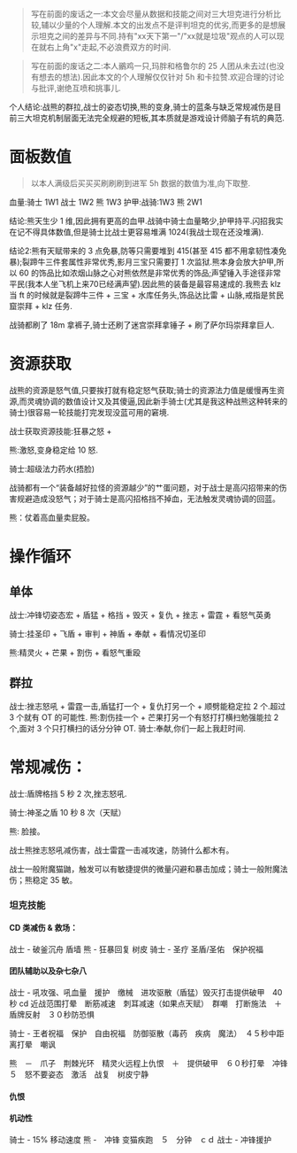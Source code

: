 > 写在前面的废话之一:本文会尽量从数据和技能之间对三大坦克进行分析比较,辅以少量的个人理解.本文的出发点不是评判坦克的优劣,而更多的是想展示坦克之间的差异与不同.持有"xx天下第一"/"xx就是垃圾"观点的人可以现在就右上角"x"走起,不必浪费双方的时间.

> 写在前面的废话之二:本人鶸鸡一只,玛胖和格鲁尔的 25 人团从未去过(也没有想去的想法).因此本文的个人理解仅仅针对 5h 和卡拉赞.欢迎合理的讨论与批评,谢绝互喷和挑事儿.

个人结论:战熊的群拉,战士的姿态切换,熊的变身,骑士的蓝条与缺乏常规减伤是目前三大坦克机制层面无法完全规避的短板,其本质就是游戏设计师脑子有坑的典范.

# 面板数值

> 以本人满级后买买买刷刷刷到进军 5h 数据的数值为准,向下取整.

血量:骑士 1W1 战士 1W2 熊 1W3
护甲:战骑:1W3 熊 2W1

结论:熊天生少 1 维,因此拥有更高的血甲.战骑中骑士血量略少,护甲持平.闪招我实在记不得具体数值,但是骑士比战士更容易堆满 1024(我战士现在还没堆满).

结论2:熊有天赋带来的 3 点免暴,防等只需要堆到 415(甚至 415 都不用拿韧性凑免暴);裂蹄牛三件套属性非常优秀,影月三宝只需要打 1 次监狱.熊本身会放大护甲,所以 60 的饰品比如浓烟山脉之心对熊依然是非常优秀的饰品;声望锤入手途径非常平民(我本人坐飞机上来70已经满声望).因此熊的装备是最容易速成的.我熊去 klz 当 ft 的时候就是裂蹄牛三件 + 三宝 + 水库任务头,饰品达比雷 + 山脉,戒指是贫民窟崇拜 + klz 任务.

战骑都刷了 18m 拿裤子,骑士还刷了迷宫崇拜拿锤子 + 刷了萨尔玛崇拜拿巨人.

# 资源获取

战熊的资源是怒气值,只要挨打就有稳定怒气获取;骑士的资源法力值是缓慢再生资源,而灵魂协调的数值设计又及其傻逼,因此新手骑士(尤其是我这种战熊这种转来的骑士)很容易一轮技能打完发现没蓝可用的窘境.

战士获取资源技能:狂暴之怒 + 

熊:激怒,变身稳定给 10 怒.

骑士:超级法力药水(捂脸)

战骑都有一个“装备越好拉怪的资源越少”的艹蛋问题，对于战士是高闪招带来的伤害规避造成没怒气；对于骑士是高闪招格挡不掉血，无法触发灵魂协调的回蓝。

熊：仗着高血量卖屁股。

# 操作循环

## 单体

战士:冲锋切姿态宏 + 盾猛 + 格挡 + 毁灭 + 复仇 + 挫志 + 雷霆 + 看怒气英勇

骑士:挂圣印 + 飞盾 + 审判 + 神盾 + 奉献 + 看情况切圣印

熊:精灵火 + 芒果 + 割伤 + 看怒气重殴

## 群拉

战士:挫志怒吼 + 雷霆一击,盾猛打一个 + 复仇打另一个 + 顺劈能稳定拉 2 个.超过 3 个就有 OT 的可能性.
熊:割伤挂一个 + 芒果打另一个有怒打打横扫勉强能拉 2 个,面对 3 个只打横扫的话分分钟 OT.
骑士:奉献,你们一起上我赶时间.

# 常规减伤：

战士:盾牌格挡 5 秒 2 次,挫志怒吼.

骑士:神圣之盾 10 秒 8 次（天赋）

熊: 脸接。

战士熊挫志怒吼减伤害，战士雷霆一击减攻速，防骑什么都木有。

战士一般附魔猫鼬，触发可以有敏捷提供的微量闪避和暴击加成；骑士一般附魔法伤；熊稳定 35 敏。







### 坦克技能



#### CD 类减伤 & 救场：

战士 - 破釜沉舟 盾墙 
熊 - 狂暴回复 树皮
骑士 - 圣疗 圣盾/圣佑　保护祝福 

#### 团队辅助以及杂七杂八

战士 - 吼攻强、吼血量　援护　缴械　进攻驱散（盾猛）毁灭打击提供破甲　40 秒 cd 近战范围打晕　断筋减速　刺耳减速（如果点天赋）　群嘲　打断施法　＋　盾牌反射　３０秒防恐惧

骑士 - 王者祝福　保护　自由祝福　防御驱散（毒药　疾病　魔法）　４５秒中距离打晕　嘲讽

熊　－　爪子　荆棘光环　精灵火远程上仇恨　＋　提供破甲　６０秒打晕　冲锋　５　怒不要姿态　激活　战复　树皮宁静

#### 仇恨



#### 机动性

骑士 - 15% 移动速度
熊 -　冲锋 变猫疾跑　５　分钟　ｃｄ
战士 - 冲锋援护







